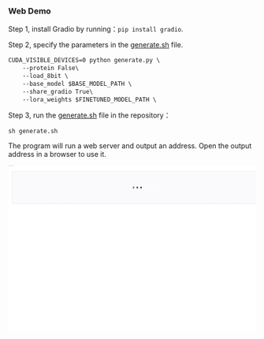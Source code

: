### Web Demo

Step 1, install Gradio by running：`pip install gradio`. 

Step 2, specify the parameters in the [generate.sh](generate.sh) file.

```shell
CUDA_VISIBLE_DEVICES=0 python generate.py \
    --protein False\
    --load_8bit \
    --base_model $BASE_MODEL_PATH \
    --share_gradio True\
    --lora_weights $FINETUNED_MODEL_PATH \
```

Step 3, run the [generate.sh](generate.sh) file in the repository： 

```shell
sh generate.sh
```

The program will run a web server and output an address. Open the output address in a browser to use it.

<p align="center">
  <img alt="Demo" src=../gradio_interface_gif.gif style="width: 700px; height: 340px;"/>
</p>